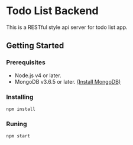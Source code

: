# Todo List Backend

This is a RESTful style api server for todo list app.

## Getting Started

### Prerequisites

* Node.js v4 or later.
* MongoDB v3.6.5 or later. [(Install MongoDB)](https://docs.mongodb.com/manual/administration/install-community/)

### Installing

```
npm install
```

### Runing

```
npm start
```